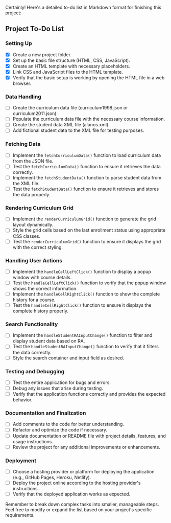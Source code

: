 Certainly! Here's a detailed to-do list in Markdown format for finishing this project:

## Project To-Do List

### Setting Up
- [x] Create a new project folder.
- [x] Set up the basic file structure (HTML, CSS, JavaScript).
- [x] Create an HTML template with necessary placeholders.
- [x] Link CSS and JavaScript files to the HTML template.
- [x] Verify that the basic setup is working by opening the HTML file in a web browser.

### Data Handling
- [ ] Create the curriculum data file (curriculum1998.json or curriculum2011.json).
- [ ] Populate the curriculum data file with the necessary course information.
- [ ] Create the student data XML file (alunos.xml).
- [ ] Add fictional student data to the XML file for testing purposes.

### Fetching Data
- [ ] Implement the `fetchCurriculumData()` function to load curriculum data from the JSON file.
- [ ] Test the `fetchCurriculumData()` function to ensure it retrieves the data correctly.
- [ ] Implement the `fetchStudentData()` function to parse student data from the XML file.
- [ ] Test the `fetchStudentData()` function to ensure it retrieves and stores the data properly.

### Rendering Curriculum Grid
- [ ] Implement the `renderCurriculumGrid()` function to generate the grid layout dynamically.
- [ ] Style the grid cells based on the last enrollment status using appropriate CSS classes.
- [ ] Test the `renderCurriculumGrid()` function to ensure it displays the grid with the correct styling.

### Handling User Actions
- [ ] Implement the `handleCellLeftClick()` function to display a popup window with course details.
- [ ] Test the `handleCellLeftClick()` function to verify that the popup window shows the correct information.
- [ ] Implement the `handleCellRightClick()` function to show the complete history for a course.
- [ ] Test the `handleCellRightClick()` function to ensure it displays the complete history properly.

### Search Functionality
- [ ] Implement the `handleStudentRAInputChange()` function to filter and display student data based on RA.
- [ ] Test the `handleStudentRAInputChange()` function to verify that it filters the data correctly.
- [ ] Style the search container and input field as desired.

### Testing and Debugging
- [ ] Test the entire application for bugs and errors.
- [ ] Debug any issues that arise during testing.
- [ ] Verify that the application functions correctly and provides the expected behavior.

### Documentation and Finalization
- [ ] Add comments to the code for better understanding.
- [ ] Refactor and optimize the code if necessary.
- [ ] Update documentation or README file with project details, features, and usage instructions.
- [ ] Review the project for any additional improvements or enhancements.

### Deployment
- [ ] Choose a hosting provider or platform for deploying the application (e.g., GitHub Pages, Heroku, Netlify).
- [ ] Deploy the project online according to the hosting provider's instructions.
- [ ] Verify that the deployed application works as expected.

Remember to break down complex tasks into smaller, manageable steps. Feel free to modify or expand the list based on your project's specific requirements.
